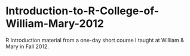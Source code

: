 # Introduction-to-R-College-of-William-Mary-2012
R Introduction material from a one-day short course I taught at William & Mary in Fall 2012.
